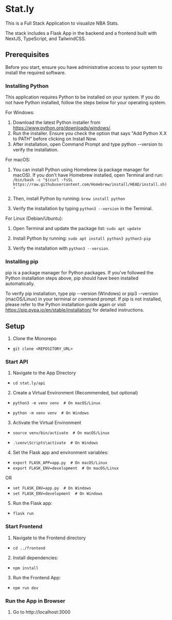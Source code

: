 # Stat.ly

This is a Full Stack Application to visualize NBA Stats.

The stack includes a Flask App in the backend and a frontend built with NextJS, TypeScript, and TailwindCSS.

## Prerequisites

Before you start, ensure you have administrative access to your system to install the required software.

### Installing Python

This application requires Python to be installed on your system. If you do not have Python installed, follow the steps below for your operating system.

For Windows:

1. Download the latest Python installer from https://www.python.org/downloads/windows/.
2. Run the installer. Ensure you check the option that says "Add Python X.X to PATH" before clicking on Install Now.
3. After installation, open Command Prompt and type python --version to verify the installation.

For macOS:

1. You can install Python using Homebrew (a package manager for macOS). If you don't have Homebrew installed, open Terminal and run:
   `/bin/bash -c "$(curl -fsSL https://raw.githubusercontent.com/Homebrew/install/HEAD/install.sh)"`

2. Then, install Python by running:
   `brew install python`

3. Verify the installation by typing `python3 --version` in the Terminal.

For Linux (Debian/Ubuntu):

1. Open Terminal and update the package list:
   `sudo apt update`

2. Install Python by running:
   `sudo apt install python3 python3-pip`

3. Verify the installation with `python3 --version`.

### Installing pip

pip is a package manager for Python packages. If you've followed the Python installation steps above, pip should have been installed automatically.

To verify pip installation, type pip --version (Windows) or pip3 --version (macOS/Linux) in your terminal or command prompt. If pip is not installed, please refer to the Python installation guide again or visit https://pip.pypa.io/en/stable/installation/ for detailed instructions.

## Setup

1. Clone the Monorepo

- `git clone <REPOSITORY_URL>`

### Start API

1. Navigate to the App Directory

- `cd stat.ly/api`

2. Create a Virtual Environment (Recommended, but optional)

- `python3 -m venv venv  # On macOS/Linux`

- `python -m venv venv  # On Windows`

3. Activate the Virtual Environment

- `source venv/bin/activate  # On macOS/Linux`

- `.\venv\Scripts\activate  # On Windows`

4. Set the Flask app and environment variables:

- `export FLASK_APP=app.py  # On macOS/Linux`
- `export FLASK_ENV=development  # On macOS/Linux`

OR

- `set FLASK_ENV=app.py  # On Windows`
- `set FLASK_ENV=development  # On Windows`

5. Run the Flask app:

- `flask run`

### Start Frontend

1. Navigate to the Frontend directory

- `cd ../frontend`

2. Install dependencies:

- `npm install`

3. Run the Frontend App:

- `npm run dev`

### Run the App in Browser

1. Go to http://localhost:3000
